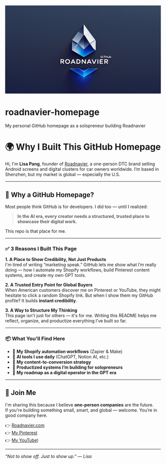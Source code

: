 ![Roadnavier Banner](./banner.jpg)

# roadnavier-homepage
My personal GitHub homepage as a solopreneur building Roadnavier
# 🌍 Why I Built This GitHub Homepage

Hi, I'm **Lisa Pang**, founder of [Roadnavier](https://roadnavier.com), a one-person DTC brand selling Android screens and digital clusters for car owners worldwide. I’m based in Shenzhen, but my market is global — especially the U.S.

---

## 🤔 Why a GitHub Homepage?

Most people think GitHub is for developers. I did too — until I realized:

> **In the AI era, every creator needs a structured, trusted place to showcase their digital work.**

This repo is that place for me.

---

### ✅ 3 Reasons I Built This Page

**1. A Place to Show Credibility, Not Just Products**  
I'm tired of writing “marketing speak.” GitHub lets me show what I’m really doing — how I automate my Shopify workflows, build Pinterest content systems, and create my own GPT tools.

**2. A Trusted Entry Point for Global Buyers**  
When American customers discover me on Pinterest or YouTube, they might hesitate to click a random Shopify link. But when I show them my GitHub profile? It builds **instant credibility**.

**3. A Way to Structure My Thinking**  
This page isn't just for others — it's for me. Writing this README helps me reflect, organize, and productize everything I’ve built so far.

---

### 📦 What You'll Find Here

- 🔧 **My Shopify automation workflows** (Zapier & Make)
- 🧠 **AI tools I use daily** (ChatGPT, Notion AI, etc.)
- 🛒 **My content-to-conversion strategy**
- 🧰 **Productized systems I’m building for solopreneurs**
- 🧭 **My roadmap as a digital operator in the GPT era**

---

## 🚀 Join Me

I'm sharing this because I believe **one-person companies** are the future.  
If you're building something small, smart, and global — welcome. You’re in good company here.

👉 [Roadnavier.com](https://roadnavier.com)  
👉 [My Pinterest](https://www.pinterest.com/roadnavier)  
👉 [My YouTube](https://www.youtube.com/@roadnavier))

---

_“Not to show off. Just to show up.” — Lisa_
